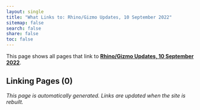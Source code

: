 ```yaml
---
layout: single
title: "What Links to: Rhino/Gizmo Updates, 10 September 2022"
sitemap: false
search: false
share: false
toc: false
---
```


This page shows all pages that link to **[Rhino/Gizmo Updates, 10 September 2022](/scicompannounce/2022-08-15-rhino-gizmo-updates/)**.

## Linking Pages (0)


*This page is automatically generated. Links are updated when the site is rebuilt.*

